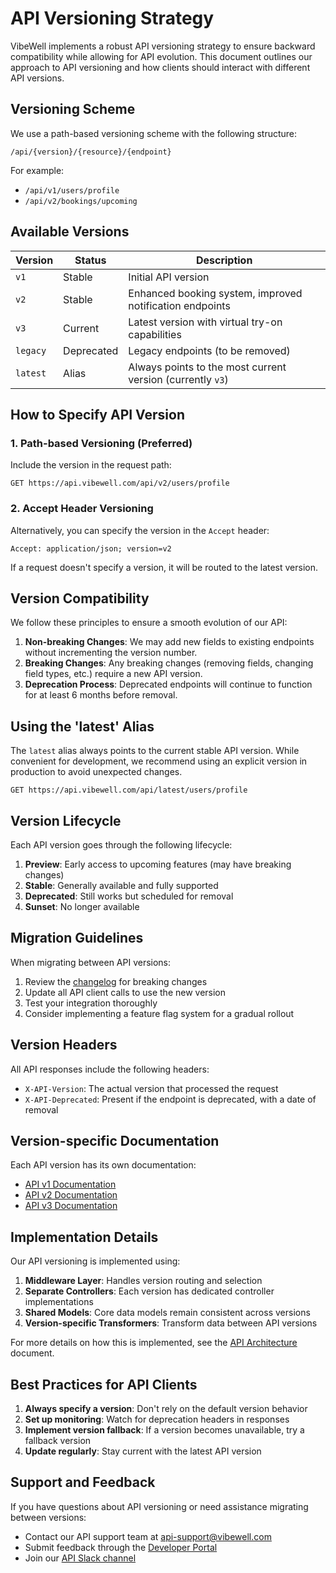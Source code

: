 # API Versioning Strategy

VibeWell implements a robust API versioning strategy to ensure backward compatibility while allowing for API evolution. This document outlines our approach to API versioning and how clients should interact with different API versions.

## Versioning Scheme

We use a path-based versioning scheme with the following structure:

```
/api/{version}/{resource}/{endpoint}
```

For example:
- `/api/v1/users/profile`
- `/api/v2/bookings/upcoming`

## Available Versions

| Version | Status | Description |
|---------|--------|-------------|
| `v1` | Stable | Initial API version |
| `v2` | Stable | Enhanced booking system, improved notification endpoints |
| `v3` | Current | Latest version with virtual try-on capabilities |
| `legacy` | Deprecated | Legacy endpoints (to be removed) |
| `latest` | Alias | Always points to the most current version (currently `v3`) |

## How to Specify API Version

### 1. Path-based Versioning (Preferred)

Include the version in the request path:

```
GET https://api.vibewell.com/api/v2/users/profile
```

### 2. Accept Header Versioning

Alternatively, you can specify the version in the `Accept` header:

```
Accept: application/json; version=v2
```

If a request doesn't specify a version, it will be routed to the latest version.

## Version Compatibility

We follow these principles to ensure a smooth evolution of our API:

1. **Non-breaking Changes**: We may add new fields to existing endpoints without incrementing the version number.
2. **Breaking Changes**: Any breaking changes (removing fields, changing field types, etc.) require a new API version.
3. **Deprecation Process**: Deprecated endpoints will continue to function for at least 6 months before removal.

## Using the 'latest' Alias

The `latest` alias always points to the current stable API version. While convenient for development, we recommend using an explicit version in production to avoid unexpected changes.

```
GET https://api.vibewell.com/api/latest/users/profile
```

## Version Lifecycle

Each API version goes through the following lifecycle:

1. **Preview**: Early access to upcoming features (may have breaking changes)
2. **Stable**: Generally available and fully supported
3. **Deprecated**: Still works but scheduled for removal
4. **Sunset**: No longer available

## Migration Guidelines

When migrating between API versions:

1. Review the [changelog](changelog.md) for breaking changes
2. Update all API client calls to use the new version
3. Test your integration thoroughly
4. Consider implementing a feature flag system for a gradual rollout

## Version Headers

All API responses include the following headers:

- `X-API-Version`: The actual version that processed the request
- `X-API-Deprecated`: Present if the endpoint is deprecated, with a date of removal

## Version-specific Documentation

Each API version has its own documentation:

- [API v1 Documentation](v1/README.md)
- [API v2 Documentation](v2/README.md)
- [API v3 Documentation](v3/README.md)

## Implementation Details

Our API versioning is implemented using:

1. **Middleware Layer**: Handles version routing and selection
2. **Separate Controllers**: Each version has dedicated controller implementations
3. **Shared Models**: Core data models remain consistent across versions
4. **Version-specific Transformers**: Transform data between API versions

For more details on how this is implemented, see the [API Architecture](../architecture/api-design.md) document.

## Best Practices for API Clients

1. **Always specify a version**: Don't rely on the default version behavior
2. **Set up monitoring**: Watch for deprecation headers in responses
3. **Implement version fallback**: If a version becomes unavailable, try a fallback version
4. **Update regularly**: Stay current with the latest API version

## Support and Feedback

If you have questions about API versioning or need assistance migrating between versions:

- Contact our API support team at api-support@vibewell.com
- Submit feedback through the [Developer Portal](https://developers.vibewell.com/feedback)
- Join our [API Slack channel](https://vibewell-team.slack.com/channels/api-developers) 